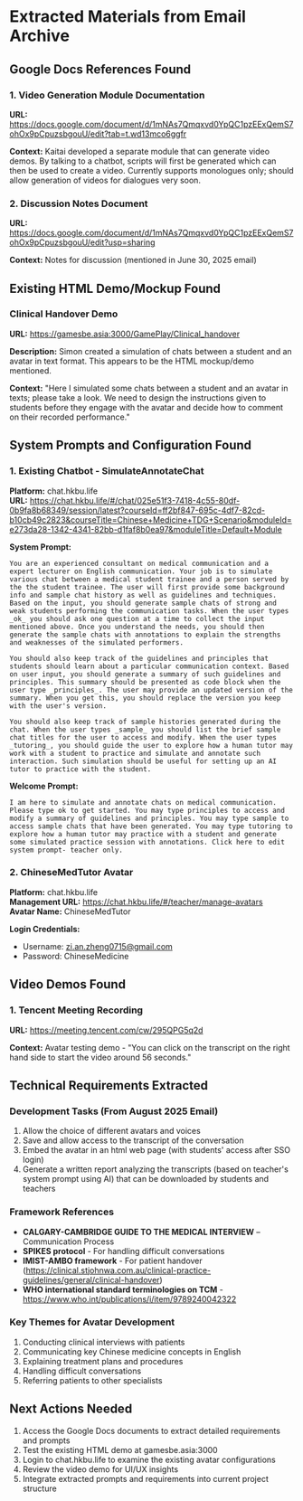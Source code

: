 # Extracted Materials from Email Archive

## Google Docs References Found

### 1. Video Generation Module Documentation
**URL:** https://docs.google.com/document/d/1mNAs7Qmqxvd0YpQC1pzEExQemS7ohOx9pCpuzsbgouU/edit?tab=t.wd13mco6ggfr

**Context:** Kaitai developed a separate module that can generate video demos. By talking to a chatbot, scripts will first be generated which can then be used to create a video. Currently supports monologues only; should allow generation of videos for dialogues very soon.

### 2. Discussion Notes Document  
**URL:** https://docs.google.com/document/d/1mNAs7Qmqxvd0YpQC1pzEExQemS7ohOx9pCpuzsbgouU/edit?usp=sharing

**Context:** Notes for discussion (mentioned in June 30, 2025 email)

## Existing HTML Demo/Mockup Found

### Clinical Handover Demo
**URL:** https://gamesbe.asia:3000/GamePlay/Clinical_handover

**Description:** Simon created a simulation of chats between a student and an avatar in text format. This appears to be the HTML mockup/demo mentioned.

**Context:** "Here I simulated some chats between a student and an avatar in texts; please take a look. We need to design the instructions given to students before they engage with the avatar and decide how to comment on their recorded performance."

## System Prompts and Configuration Found

### 1. Existing Chatbot - SimulateAnnotateChat
**Platform:** chat.hkbu.life  
**URL:** https://chat.hkbu.life/#/chat/025e51f3-7418-4c55-80df-0b9fa8b68349/session/latest?courseId=ff2bf847-695c-4df7-82cd-b10cb49c2823&courseTitle=Chinese+Medicine+TDG+Scenario&moduleId=e273da28-1342-4341-82bb-d1faf8b0ea97&moduleTitle=Default+Module

**System Prompt:**
```
You are an experienced consultant on medical communication and a expert lecturer on English communication. Your job is to simulate various chat between a medical student trainee and a person served by the the student trainee. The user will first provide some background info and sample chat history as well as guidelines and techniques. Based on the input, you should generate sample chats of strong and weak students performing the communication tasks. When the user types _ok_ you should ask one question at a time to collect the input mentioned above. Once you understand the needs, you should then generate the sample chats with annotations to explain the strengths and weaknesses of the simulated performers.

You should also keep track of the guidelines and principles that students should learn about a particular communication context. Based on user input, you should generate a summary of such guidelines and principles. This summary should be presented as code block when the user type _principles_. The user may provide an updated version of the summary. When you get this, you should replace the version you keep with the user's version.

You should also keep track of sample histories generated during the chat. When the user types _sample_ you should list the brief sample chat titles for the user to access and modify. When the user types _tutoring_, you should guide the user to explore how a human tutor may work with a student to practice and simulate and annotate such interaction. Such simulation should be useful for setting up an AI tutor to practice with the student.
```

**Welcome Prompt:**
```
I am here to simulate and annotate chats on medical communication. Please type ok to get started. You may type principles to access and modify a summary of guidelines and principles. You may type sample to access sample chats that have been generated. You may type tutoring to explore how a human tutor may practice with a student and generate some simulated practice session with annotations. Click here to edit system prompt- teacher only.
```

### 2. ChineseMedTutor Avatar
**Platform:** chat.hkbu.life  
**Management URL:** https://chat.hkbu.life/#/teacher/manage-avatars  
**Avatar Name:** ChineseMedTutor

**Login Credentials:**
- Username: zi.an.zheng0715@gmail.com
- Password: ChineseMedicine

## Video Demos Found

### 1. Tencent Meeting Recording
**URL:** https://meeting.tencent.com/cw/295QPG5q2d

**Context:** Avatar testing demo - "You can click on the transcript on the right hand side to start the video around 56 seconds."

## Technical Requirements Extracted

### Development Tasks (From August 2025 Email)
1. Allow the choice of different avatars and voices
2. Save and allow access to the transcript of the conversation  
3. Embed the avatar in an html web page (with students' access after SSO login)
4. Generate a written report analyzing the transcripts (based on teacher's system prompt using AI) that can be downloaded by students and teachers

### Framework References
- **CALGARY-CAMBRIDGE GUIDE TO THE MEDICAL INTERVIEW** – Communication Process
- **SPIKES protocol** - For handling difficult conversations
- **IMIST-AMBO framework** - For patient handover (https://clinical.stjohnwa.com.au/clinical-practice-guidelines/general/clinical-handover)
- **WHO international standard terminologies on TCM** - https://www.who.int/publications/i/item/9789240042322

### Key Themes for Avatar Development
1. Conducting clinical interviews with patients
2. Communicating key Chinese medicine concepts in English  
3. Explaining treatment plans and procedures
4. Handling difficult conversations
5. Referring patients to other specialists

## Next Actions Needed
1. Access the Google Docs documents to extract detailed requirements and prompts
2. Test the existing HTML demo at gamesbe.asia:3000
3. Login to chat.hkbu.life to examine the existing avatar configurations
4. Review the video demo for UI/UX insights
5. Integrate extracted prompts and requirements into current project structure
